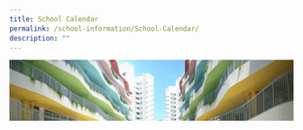```yaml
---
title: School Calendar
permalink: /school-information/School-Calendar/
description: ""
---
```

![](/images/SchoolInformation.jpg)